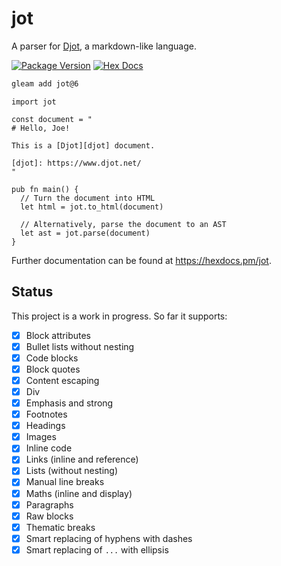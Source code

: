 # jot

A parser for [Djot][djot], a markdown-like language.

[djot]: https://djot.net/

[![Package Version](https://img.shields.io/hexpm/v/jot)](https://hex.pm/packages/jot)
[![Hex Docs](https://img.shields.io/badge/hex-docs-ffaff3)](https://hexdocs.pm/jot/)

```sh
gleam add jot@6
```

```gleam
import jot

const document = "
# Hello, Joe!

This is a [Djot][djot] document.

[djot]: https://www.djot.net/
"

pub fn main() {
  // Turn the document into HTML
  let html = jot.to_html(document)

  // Alternatively, parse the document to an AST
  let ast = jot.parse(document)
}
```

Further documentation can be found at <https://hexdocs.pm/jot>.

## Status

This project is a work in progress. So far it supports:

- [x] Block attributes
- [x] Bullet lists without nesting
- [x] Code blocks
- [x] Block quotes
- [x] Content escaping
- [x] Div
- [x] Emphasis and strong
- [x] Footnotes
- [x] Headings
- [x] Images
- [x] Inline code
- [x] Links (inline and reference)
- [x] Lists (without nesting)
- [x] Manual line breaks
- [x] Maths (inline and display)
- [x] Paragraphs
- [x] Raw blocks
- [x] Thematic breaks
- [x] Smart replacing of hyphens with dashes
- [x] Smart replacing of `...` with ellipsis
